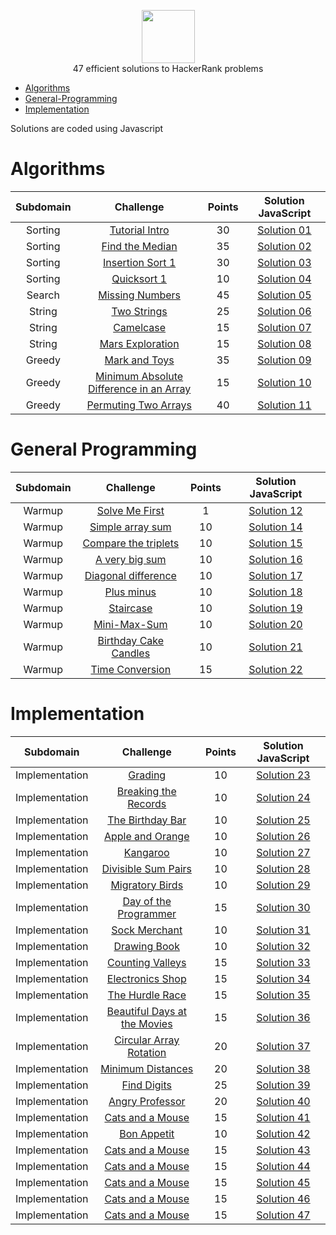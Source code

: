 <p align="center">
    <a href="https://www.hackerrank.com/goniti">
        <img height=85 src="https://d3keuzeb2crhkn.cloudfront.net/hackerrank/assets/styleguide/logo_wordmark-f5c5eb61ab0a154c3ed9eda24d0b9e31.svg">
    </a>
    <br>47 efficient solutions to HackerRank problems
</p>


* [Algorithms](#Algorithms)
* [General-Programming](#General-Programming)
* [Implementation](#Implementation)

Solutions are coded using Javascript



# Algorithms
|        Subdomain        |                          Challenge                                                                                             | Points |            Solution JavaScript                                                                                                                                            |
|:-----------------------:|:-----------------------------------------------------------------------------------------------------------------------------------:|:------:|:-----------------------------------------------------------------------------------------------------------------------------------------------------------------------:|
|         Sorting         | [Tutorial Intro](https://www.hackerrank.com/challenges/tutorial-intro)                                                           |  30  | [Solution 01](https://github.com/goniti/)                                          |
|         Sorting         | [Find the Median](https://www.hackerrank.com/challenges/find-the-median)                                                         |  35  | [Solution 02](https://github.com/goniti/)                                          |
|         Sorting         | [Insertion Sort 1](https://www.hackerrank.com/challenges/insertionsort1)                                                         |  30  | [Solution 03](https://github.com/goniti/)                                          |
|         Sorting         | [Quicksort 1](https://www.hackerrank.com/challenges/quicksort1)                                                                  |  10  | [Solution 04](https://github.com/goniti/)                                          |
|         Search          | [Missing Numbers](https://www.hackerrank.com/challenges/missing-numbers)                                                         |  45  | [Solution 05](https://github.com/goniti/)                                          |
|         String          | [Two Strings](https://www.hackerrank.com/challenges/two-strings)                                                                 |  25  | [Solution 06](https://github.com/goniti/)                                          |
|         String          | [Camelcase](https://www.hackerrank.com/challenges/camelcase)                                                                     |  15  | [Solution 07](https://github.com/goniti/)                                          |
|         String          | [Mars Exploration](https://www.hackerrank.com/challenges/mars-exploration)                                                       |  15  | [Solution 08](https://github.com/goniti/)                                          |
|         Greedy          | [Mark and Toys](https://www.hackerrank.com/challenges/mark-and-toys)                                                             |  35  | [Solution 09](https://github.com/goniti/)                                          |
|         Greedy          | [Minimum Absolute Difference in an Array](https://www.hackerrank.com/challenges/minimum-absolute-difference-in-an-array)         |  15  | [Solution 10](https://github.com/goniti/)                                          |
|         Greedy          | [Permuting Two Arrays](https://www.hackerrank.com/challenges/two-arrays)                                                         |  40  | [Solution 11](https://github.com/goniti/)                                          |

# General Programming
|        Subdomain        |              Challenge                                                                                                     | Points |             Solution JavaScript                                                                                                                                       |
|:-----------------------:|:-----------------------------------------------------------------------------------------------------------------------------------:|:------:|:-------------------------------------------------------------------------------------------------------------------------------------------------------------------------:|
|          Warmup         | [Solve Me First](https://www.hackerrank.com/challenges/solve-me-first)                                                           |  1   | [Solution 12](https://github.com/goniti/HackerRank_solved/master/Algorithms/Sorting/solve-me-first/Solution13)                                               |
|          Warmup         | [Simple array sum](https://www.hackerrank.com/challenges/simple-array-sum)                                                       |  10  | [Solution 14](https://github.com/goniti/)                                          |
|          Warmup         | [Compare the triplets](https://www.hackerrank.com/challenges/compare-the-triplets)                                               |  10  | [Solution 15](https://github.com/goniti/)                                          |
|          Warmup         | [A very big sum](https://www.hackerrank.com/challenges/a-very-big-sum)                                                           |  10  | [Solution 16](https://github.com/goniti/)                                          |
|          Warmup         | [Diagonal difference](https://www.hackerrank.com/challenges/diagonal-difference)                                                 |  10  | [Solution 17](https://github.com/goniti/)                                          |
|          Warmup         | [Plus minus](https://www.hackerrank.com/challenges/plus-minus)                                                                   |  10  | [Solution 18](https://github.com/goniti/)                                          |
|          Warmup         | [Staircase](https://www.hackerrank.com/challenges/staircase)                                                                     |  10  | [Solution 19](https://github.com/goniti/)                                          |
|          Warmup         | [Mini-Max-Sum](https://www.hackerrank.com/challenges/mini-max-sum)                                                               |  10  | [Solution 20](https://github.com/goniti/)                                          |
|          Warmup         | [Birthday Cake Candles](https://www.hackerrank.com/challenges/birthday-cake-candles)                                             |  10  | [Solution 21](https://github.com/goniti/)                                          |
|          Warmup         | [Time Conversion](https://www.hackerrank.com/challenges/time-conversion)                                                         |  15  | [Solution 22](https://github.com/goniti/)                                          |

# Implementation
|        Subdomain        |              Challenge                                                                                                     | Points |             Solution JavaScript                                                                                                                                       |
|:-----------------------:|:-----------------------------------------------------------------------------------------------------------------------------------:|:------:|:-------------------------------------------------------------------------------------------------------------------------------------------------------------------------:|
|      Implementation     | [Grading](https://www.hackerrank.com/challenges/grading)                                                                         |  10  | [Solution 23](https://github.com/goniti)                                           |
|      Implementation     | [Breaking the Records](https://www.hackerrank.com/challenges/breaking-best-and-worst-records)                                    |  10  | [Solution 24](https://github.com/goniti/)                                          |
|      Implementation     | [The Birthday Bar](https://www.hackerrank.com/challenges/the-birthday-bar)                                                       |  10  | [Solution 25](https://github.com/goniti/)                                          |
|      Implementation     | [Apple and Orange](https://www.hackerrank.com/challenges/apple-and-orange)                                                       |  10  | [Solution 26](https://github.com/goniti/)                                          |
|      Implementation     | [Kangaroo](https://www.hackerrank.com/challenges/kangaroo)                                                                       |  10  | [Solution 27](https://github.com/goniti/)                                          |
|      Implementation     | [Divisible Sum Pairs](https://www.hackerrank.com/challenges/divisible-sum-pairs)                                                 |  10  | [Solution 28](https://github.com/goniti/)                                          |
|      Implementation     | [Migratory Birds](https://www.hackerrank.com/challenges/migratory-birds)                                                         |  10  | [Solution 29](https://github.com/goniti/)                                          |
|      Implementation     | [Day of the Programmer](https://www.hackerrank.com/challenges/day-of-the-programmer)                                             |  15  | [Solution 30](https://github.com/goniti/)                                          |
|      Implementation     | [Sock Merchant](https://www.hackerrank.com/challenges/sock-merchant)                                                             |  10  | [Solution 31](https://github.com/goniti/)                                          |
|      Implementation     | [Drawing Book](https://www.hackerrank.com/challenges/drawing-book)                                                               |  10  | [Solution 32](https://github.com/goniti/)                                          |
|      Implementation     | [Counting Valleys](https://www.hackerrank.com/challenges/counting-valleys)                                                       |  15  | [Solution 33](https://github.com/goniti/)                                          |
|      Implementation     | [Electronics Shop](https://www.hackerrank.com/challenges/electronics-shop)                                                       |  15  | [Solution 34](https://github.com/goniti/)                                          |
|      Implementation     | [The Hurdle Race](https://www.hackerrank.com/challenges/the-hurdle-race)                                                         |  15  | [Solution 35](https://github.com/goniti/)                                          |
|      Implementation     | [Beautiful Days at the Movies](https://www.hackerrank.com/challenges/beautiful-days-at-the-movies)                               |  15  | [Solution 36](https://github.com/goniti/)                                          |
|      Implementation     | [Circular Array Rotation](https://www.hackerrank.com/challenges/circular-array-rotation)                                         |  20  | [Solution 37](https://github.com/goniti/)                                          |
|      Implementation     | [Minimum Distances](https://www.hackerrank.com/challenges/minimum-distances)                                                     |  20  | [Solution 38](https://github.com/goniti/)                                          |
|      Implementation     | [Find Digits](https://www.hackerrank.com/challenges/find-digits)                                                                 |  25  | [Solution 39](https://github.com/goniti/)                                          |
|      Implementation     | [Angry Professor](https://www.hackerrank.com/challenges/angry-professor)                                                         |  20  | [Solution 40](https://github.com/goniti/)                                          |
|      Implementation     | [Cats and a Mouse](https://www.hackerrank.com/challenges/cats-and-a-mouse)                                                       |  15  | [Solution 41](https://github.com/goniti/)                                          |
|      Implementation     | [Bon Appetit](https://www.hackerrank.com/challenges/bon-appetit)                                                                 |  10  | [Solution 42](https://github.com/goniti/)                                          |
|      Implementation     | [Cats and a Mouse](https://www.hackerrank.com/challenges/cats-and-a-mouse)                                                       |  15  | [Solution 43](https://github.com/goniti/)                                          |
|      Implementation     | [Cats and a Mouse](https://www.hackerrank.com/challenges/cats-and-a-mouse)                                                       |  15  | [Solution 44](https://github.com/goniti/)                                          |
|      Implementation     | [Cats and a Mouse](https://www.hackerrank.com/challenges/cats-and-a-mouse)                                                       |  15  | [Solution 45](https://github.com/goniti/)                                          |
|      Implementation     | [Cats and a Mouse](https://www.hackerrank.com/challenges/cats-and-a-mouse)                                                       |  15  | [Solution 46](https://github.com/goniti/)                                          |
|      Implementation     | [Cats and a Mouse](https://www.hackerrank.com/challenges/cats-and-a-mouse)                                                       |  15  | [Solution 47](https://github.com/goniti/)                                          |